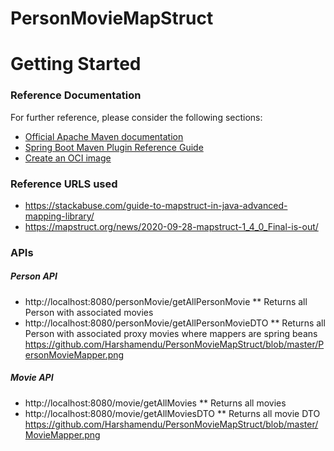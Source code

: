 # PersonMovieMapStruct
# Getting Started

### Reference Documentation
For further reference, please consider the following sections:

* [Official Apache Maven documentation](https://maven.apache.org/guides/index.html)
* [Spring Boot Maven Plugin Reference Guide](https://docs.spring.io/spring-boot/docs/2.4.2/maven-plugin/reference/html/)
* [Create an OCI image](https://docs.spring.io/spring-boot/docs/2.4.2/maven-plugin/reference/html/#build-image)

### Reference URLS used

* https://stackabuse.com/guide-to-mapstruct-in-java-advanced-mapping-library/
* https://mapstruct.org/news/2020-09-28-mapstruct-1_4_0_Final-is-out/

### APIs

##### Person API
 * http://localhost:8080/personMovie/getAllPersonMovie
 	** Returns all Person with associated movies
 * http://localhost:8080/personMovie/getAllPersonMovieDTO
 	** Returns all Person with associated proxy movies where mappers are spring beans
  https://github.com/Harshamendu/PersonMovieMapStruct/blob/master/PersonMovieMapper.png
 
##### Movie API
 * http://localhost:8080/movie/getAllMovies
  	** Returns all movies
 * http://localhost:8080/movie/getAllMoviesDTO
 	** Returns all movie DTO
  https://github.com/Harshamendu/PersonMovieMapStruct/blob/master/MovieMapper.png

